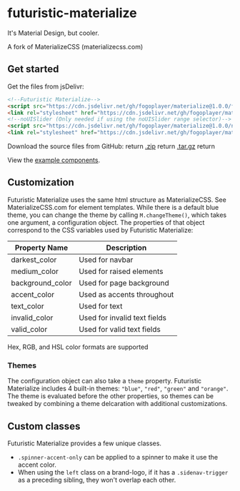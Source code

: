 # futuristic-materialize
It's Material Design, but cooler.

A fork of MaterializeCSS (materializecss.com)

## Get started
Get the files from jsDelivr:
```html
<!--Futuristic Materialize-->
<script src="https://cdn.jsdelivr.net/gh/fogoplayer/materialize@1.0.0/futuristic-materialize.js"></script>
<link rel="stylesheet" href="https://cdn.jsdelivr.net/gh/fogoplayer/materialize@1.0.0/futuristic-materialize.min.css">
<!--noUISlider (Only needed if using the noUISlider range selector)-->
<script src="https://cdn.jsdelivr.net/gh/fogoplayer/materialize@1.0.0/noUISlider/nouislider.min.js"></script>
<link rel="stylesheet" href="https://cdn.jsdelivr.net/gh/fogoplayer/materialize@1.0.0/noUISlider/nouislider.min.css">
```

Download the source files from GitHub:  return
[.zip](https://github.com/fogoplayer/materialize/archive/1.0.0.zip)  return
[.tar.gz](https://github.com/fogoplayer/materialize/archive/1.0.0.tar.gz)  return

View the [example components](fogoplayer.github.io/materialize).

## Customization
Futuristic Materialize uses the same html structure as MaterializeCSS. See MaterializeCSS.com for element templates.
While there is a default blue theme, you can change the theme by calling `M.changeTheme()`, which takes one argument, a configuration object. The properties of that object correspond to the CSS variables used by Futuristic Materialize:

|Property Name   |Description                           |
|----------------|--------------------------------------|
|darkest_color   |Used for navbar                       |
|medium_color    |Used for raised elements              |
|background_color|Used for page background              |
|accent_color    |Used as accents throughout            |
|text_color      |Used for text                         |
|invalid_color   |Used for invalid text fields          |
|valid_color     |Used for valid text fields            |

Hex, RGB, and HSL color formats are supported

### Themes
The configuration object can also take a `theme` property. Futuristic Materialize includes 4 built-in themes: `"blue"`, `"red"`, `"green"` and `"orange"`. The theme is evaluated before the other properties, so themes can be tweaked by combining a theme delcaration with additional customizations.

## Custom classes
Futuristic Materialize provides a few unique classes.

- `.spinner-accent-only` can be applied to a spinner to make it use the accent color.
- When using the `left` class on a brand-logo, if it has a `.sidenav-trigger` as a preceding sibling, they won't overlap each other.
